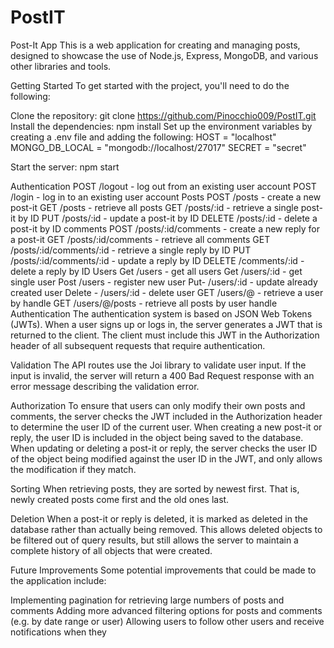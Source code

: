 # PostIT
Post-It App
This is a web application for creating and managing posts, designed to showcase the use of Node.js, Express, MongoDB, and various other libraries and tools.

Getting Started
To get started with the project, you'll need to do the following:

Clone the repository: git clone https://github.com/Pinocchio009/PostIT.git
Install the dependencies: npm install
Set up the environment variables by creating a .env file and adding the following:
HOST = "localhost" 
MONGO_DB_LOCAL = "mongodb://localhost/27017"
SECRET = "secret"

Start the server: npm start

Authentication
POST /logout - log out from an existing user account
POST /login - log in to an existing user account
Posts
POST /posts - create a new post-it
GET /posts - retrieve all posts
GET /posts/:id - retrieve a single post-it by ID
PUT /posts/:id - update a post-it by ID
DELETE /posts/:id - delete a post-it by ID
comments
POST /posts/:id/comments - create a new reply for a post-it
GET /posts/:id/comments - retrieve all comments
GET /posts/:id/comments/:id - retrieve a single reply by ID
PUT /posts/:id/comments/:id - update a reply by ID
DELETE /comments/:id - delete a reply by ID
Users
Get /users - get all users
Get /users/:id - get single user
Post /users - register new user
Put- /users/:id - update already created user
Delete - /users/:id - delete user
GET /users/@<user-postit-handle> - retrieve a user by handle
GET /users/@<user-postit-handle>/posts - retrieve all posts by user handle
Authentication
The authentication system is based on JSON Web Tokens (JWTs). When a user signs up or logs in, the server generates a JWT that is returned to the client. The client must include this JWT in the Authorization header of all subsequent requests that require authentication.

Validation
The API routes use the Joi library to validate user input. If the input is invalid, the server will return a 400 Bad Request response with an error message describing the validation error.

Authorization
To ensure that users can only modify their own posts and comments, the server checks the JWT included in the Authorization header to determine the user ID of the current user. When creating a new post-it or reply, the user ID is included in the object being saved to the database. When updating or deleting a post-it or reply, the server checks the user ID of the object being modified against the user ID in the JWT, and only allows the modification if they match.

Sorting
When retrieving posts, they are sorted by newest first. That is, newly created posts come first and the old ones last.

Deletion
When a post-it or reply is deleted, it is marked as deleted in the database rather than actually being removed. This allows deleted objects to be filtered out of query results, but still allows the server to maintain a complete history of all objects that were created.

Future Improvements
Some potential improvements that could be made to the application include:

Implementing pagination for retrieving large numbers of posts and comments
Adding more advanced filtering options for posts and comments (e.g. by date range or user)
Allowing users to follow other users and receive notifications when they



